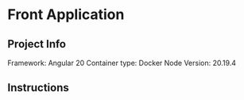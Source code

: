 # Front Application

## Project Info

Framework: Angular 20
Container type: Docker
Node Version: 20.19.4

## Instructions
